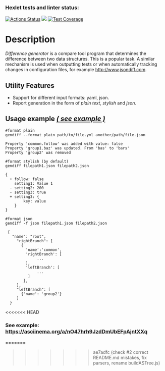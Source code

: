 ### Hexlet tests and linter status:

[![Actions Status](https://github.com/Antony11659/backend-project-46/workflows/hexlet-check/badge.svg)](https://github.com/Antony11659/backend-project-46/actions)    <a href="https://codeclimate.com/github/Antony11659/backend-project-46/maintainability"><img src="https://api.codeclimate.com/v1/badges/10e691ae9b8d98a87cea/maintainability" /></a>    [![Test Coverage](https://api.codeclimate.com/v1/badges/10e691ae9b8d98a87cea/test_coverage)](https://codeclimate.com/github/Antony11659/backend-project-46/test_coverage)

# Description

*Difference generator* is a compare tool program that determines the difference between two data structures. This is a popular task. A similar mechanism is used when outputting tests or when automatically tracking changes in configuration files, for example http://www.jsondiff.com.


## Utility Features
- Support for different input formats: yaml, json.
- Report generation in the form of *plain text*, *stylish* and *json*.


## Usage example  *[( see example )](https://asciinema.org/a/nO47hrh9JzdDmUbEFpAjntXXq)*

```
#format plain
gendiff --format plain path/to/file.yml another/path/file.json

Property 'common.follow' was added with value: false
Property 'group1.baz' was updated. From 'bas' to 'bars'
Property 'group2' was removed

#format stylish (by default)
gendiff filepath1.json filepath2.json

{
  + follow: false
    setting1: Value 1
  - setting2: 200
  - setting3: true
  + setting3: {
        key: value
    }
}

#format json
gendiff -f json filepath1.json filepath2.json

 {
   "name": "root",
     "rightBranch": [
       {
         'name':'common',
         'rightBranch': [
              ...
         ],
         'leftBranch': [
              ...
          ]
        },
     ],
     "leftBranch": [
       {'name': 'group2'}
     ]
  }
``` 
<<<<<<< HEAD
### See example: https://asciinema.org/a/nO47hrh9JzdDmUbEFpAjntXXq  

=======
>>>>>>> ae7adfc (check #2 correct README.md mistakes, fix parsers, rename buildASTree.js)

